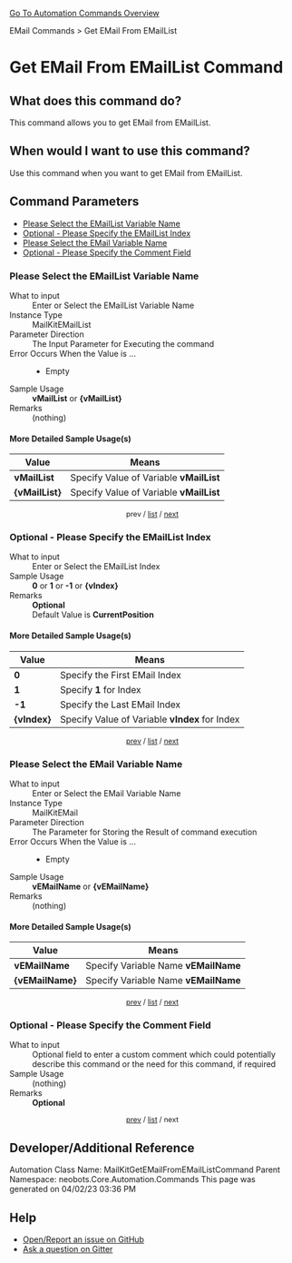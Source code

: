 <!--TITLE: Get EMail From EMailList Command -->
<!-- SUBTITLE: a command in the EMail Commands group. -->
[Go To Automation Commands Overview](/automation-commands.md)


EMail Commands &gt; Get EMail From EMailList


# Get EMail From EMailList Command


## What does this command do?
This command allows you to get EMail from EMailList.


## When would I want to use this command?
Use this command when you want to get EMail from EMailList.


<a id="param_list"></a>
## Command Parameters
- [Please Select the EMailList Variable Name](#param_0)
- [Optional - Please Specify the EMailList Index](#param_1)
- [Please Select the EMail Variable Name](#param_2)
- [Optional - Please Specify the Comment Field](#param_3)


<a id="param_0"></a>
### Please Select the EMailList Variable Name


<dl>
<dt>What to input</dt><dd>Enter or Select the EMailList Variable Name</dd>
<dt>Instance Type</dt><dd>MailKitEMailList</dd>
<dt>Parameter Direction</dt><dd>The Input Parameter for Executing the command</dd>
<dt>Error Occurs When the Value is ...</dt><dd><ul>
<li>Empty</li>
</ul></dd>
<dt>Sample Usage</dt><dd><strong>vMailList</strong> or <strong>{vMailList}</strong></dd>
<dt>Remarks</dt><dd>(nothing)</dd>
</dl>




#### More Detailed Sample Usage(s)
| Value | Means |
|---|---|
| <strong>vMailList</strong> | Specify Value of Variable **vMailList** |
| <strong>{vMailList}</strong> | Specify Value of Variable **vMailList** |


<div style="font-size: 90%; text-align: center">


prev / [list](#param_list) / [next](#param_1)


</div>


<a id="param_1"></a>
### Optional - Please Specify the EMailList Index


<dl>
<dt>What to input</dt><dd>Enter or Select the EMailList Index</dd>
<dt>Sample Usage</dt><dd><strong>0</strong> or <strong>1</strong> or <strong>-1</strong> or <strong>{vIndex}</strong></dd>
<dt>Remarks</dt><dd><strong>Optional</strong><br>Default Value is <strong>CurrentPosition</strong></dd>
</dl>




#### More Detailed Sample Usage(s)
| Value | Means |
|---|---|
| <strong>0</strong> | Specify the First EMail Index |
| <strong>1</strong> | Specify **1** for Index |
| <strong>-1</strong> | Specify the Last EMail Index |
| <strong>{vIndex}</strong> | Specify Value of Variable **vIndex** for Index |


<div style="font-size: 90%; text-align: center">


[prev](#param_1) / [list](#param_list) / [next](#param_2)


</div>


<a id="param_2"></a>
### Please Select the EMail Variable Name


<dl>
<dt>What to input</dt><dd>Enter or Select the EMail Variable Name</dd>
<dt>Instance Type</dt><dd>MailKitEMail</dd>
<dt>Parameter Direction</dt><dd>The Parameter for Storing the Result of command execution</dd>
<dt>Error Occurs When the Value is ...</dt><dd><ul>
<li>Empty</li>
</ul></dd>
<dt>Sample Usage</dt><dd><strong>vEMailName</strong> or <strong>{vEMailName}</strong></dd>
<dt>Remarks</dt><dd>(nothing)</dd>
</dl>




#### More Detailed Sample Usage(s)
| Value | Means |
|---|---|
| <strong>vEMailName</strong> | Specify Variable Name **vEMailName** |
| <strong>{vEMailName}</strong> | Specify Variable Name **vEMailName** |


<div style="font-size: 90%; text-align: center">


[prev](#param_2) / [list](#param_list) / [next](#param_3)


</div>


<a id="param_3"></a>
### Optional - Please Specify the Comment Field


<dl>
<dt>What to input</dt><dd>Optional field to enter a custom comment which could potentially describe this command or the need for this command, if required</dd>
<dt>Sample Usage</dt><dd>(nothing)</dd>
<dt>Remarks</dt><dd><strong>Optional</strong><br></dd>
</dl>




<div style="font-size: 90%; text-align: center">


[prev](#param_3) / [list](#param_list) / next


</div>


## Developer/Additional Reference
Automation Class Name: MailKitGetEMailFromEMailListCommand
Parent Namespace: neobots.Core.Automation.Commands
This page was generated on 04/02/23 03:36 PM


## Help
- [Open/Report an issue on GitHub](https://github.com/rcktrncn/neobots/issues/new)
- [Ask a question on Gitter](https://gitter.im/neobots-rpa/Lobby)
